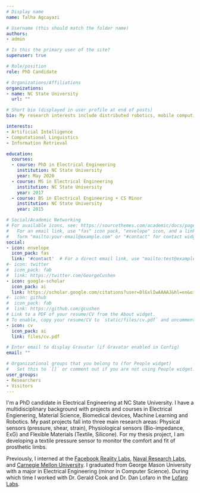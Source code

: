 ```yaml
---
# Display name
name: Talha Agcayazi

# Username (this should match the folder name)
authors:
- admin

# Is this the primary user of the site?
superuser: true

# Role/position
role: PhD Candidate 

# Organizations/Affiliations
organizations:
- name: NC State University
  url: ""

# Short bio (displayed in user profile at end of posts)
bio: My research interests include distributed robotics, mobile computing and programmable matter.

interests:
- Artificial Intelligence
- Computational Linguistics
- Information Retrieval

education:
  courses:
  - course: PhD in Electrical Engineering
    institution: NC State University
    year: May 2020
  - course: MS in Electrical Engineering
    institution: NC State University
    year: 2017
  - course: BS in Electrical Engineering + CS Minor
    institution: NC State University
    year: 2015

# Social/Academic Networking
# For available icons, see: https://sourcethemes.com/academic/docs/page-builder/#icons
#   For an email link, use "fas" icon pack, "envelope" icon, and a link in the
#   form "mailto:your-email@example.com" or "#contact" for contact widget.
social:
- icon: envelope
  icon_pack: fas
  link: '#contact'  # For a direct email link, use "mailto:test@example.org".
#- icon: twitter
#  icon_pack: fab
#  link: https://twitter.com/GeorgeCushen
- icon: google-scholar
  icon_pack: ai
  link: https://scholar.google.com/citations?user=DlGxlIwAAAAJ&hl=en&oi=ao
#- icon: github
#  icon_pack: fab
#  link: https://github.com/gcushen
# Link to a PDF of your resume/CV from the About widget.
# To enable, copy your resume/CV to `static/files/cv.pdf` and uncomment the lines below.
- icon: cv
  icon_pack: ai
  link: files/cv.pdf

# Enter email to display Gravatar (if Gravatar enabled in Config)
email: ""

# Organizational groups that you belong to (for People widget)
#   Set this to `[]` or comment out if you are not using People widget.
user_groups:
- Researchers
- Visitors
---
```


I'm a PhD candidate in Electrical Engineering at NC State University. I have a multidisciplinary background with projects and courses in Electrical Engienering, Material Science, Biomedical devices, Machine Learning and Robotics. My past projects fall into three main research areas: Physical sensors (pressure, shear, strain), Physiological sensors (Bio-impedance, ExG) and Flexible Materials (Textile, Silicone). For my thesis project, I am developing a textile pressure sensor to monitor the comfort and fit of prosthetic limbs. 

Previously, I interned at the [Facebook Reality Labs][1], [Naval Research Labs][2], and [Carnegie Mellon University][3]. 
I graduated from George Mason University with a major in Electrical Engineering (minor in Computer Science). During which time I worked with Dr. Gerald Cook and Dr. Dan Lofaro in the [Lofaro Labs][4]. 

[1]: https://tech.fb.com/
[2]: https://www.nrl.navy.mil/lasr/
[3]: https://riss.ri.cmu.edu/
[4]: http://lofarolabs.com/